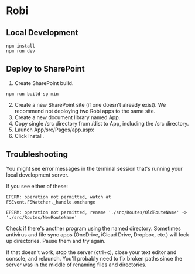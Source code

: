 # Robi

## Local Development
```console
npm install
npm run dev
```

## Deploy to SharePoint
1. Create SharePoint build.
```console
npm run build-sp min
```
2. Create a new SharePoint site (if one doesn't already exist). We recommend not deploying two Robi apps to the same site.
3. Create a new document library named App.
4. Copy single /src directory from /dist to App, including the /src directory.
5. Launch App/src/Pages/app.aspx
6. Click Install.

## Troubleshooting
You might see error messages in the terminal session that's running your local development server. 

If you see either of these:

```console
EPERM: operation not permitted, watch at FSEvent.FSWatcher._handle.onchange
``` 
```console
EPERM: operation not permitted, rename './src/Routes/OldRouteName' -> './src/Routes/NewRouteName'
```

Check if there's another program using the named directory. Sometimes antivirus and file sync apps (OneDrive, iCloud Drive, Dropbox, etc.) will lock up directories. Pause them and try again.

If that doesn't work, stop the server (ctrl+c), close your text editor and console, and relaunch. You'll probably need to fix broken paths since the server was in the middle of renaming files and directories.
